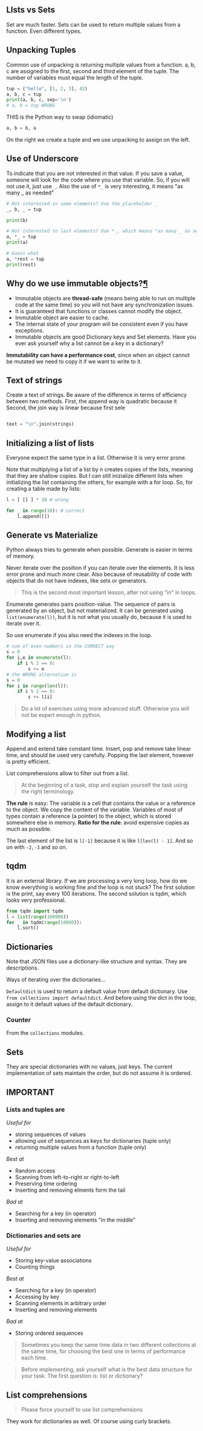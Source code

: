 ## LIsts vs Sets
Set are much faster.
Sets can be used to return multiple values from a function. Even different types.
## Unpacking Tuples
Common use of unpacking is returning multiple values from a function.
a, b, c are assigned to the first, second and third element of the tuple.
The number of variables must equal the length of the tuple.
```python
tup = ("hello", [1, 2, 3], 42)
a, b, c = tup
print(a, b, c, sep='\n')
# a, b = tup WRONG
```

 THIS is the Python way to swap (idiomatic)
```python
a, b = b, a
```
On the right we create a tuple and we use unpacking to assign on the left.
## Use of Underscore
To indicate that you are not interested in that value.
If you save a value, someone will look for the code where you use that variable. So, if you will not use it, just use `_`.
Also the use of `*_` is very interesting, it means "as many _ as needed"

```python
# Not interested in some elements? Use the placeholder _
_, b, _ = tup

print(b)

# Not interested to last elements? Use *_, which means "as many _ as needed"
a, *_ = tup
print(a)

# Guess what
a, *rest = tup
print(rest)
```

## Why do we use immutable objects?[¶](http://localhost:8888/lab/tree/L02-Python-DataStructures.ipynb#Why-do-we-use-immutable-objects?)

- Immutable objects are **thread-safe** (means being able to run on multiple code at the same time) so you will not have any synchronization issues.
- It is guaranteed that functions or classes cannot modify the object.
- Immutable object are easier to cache.
- The internal state of your program will be consistent even if you have exceptions.
- Immutable objects are good Dictionary keys and Set elements. Have you ever ask yourself why a list cannot be a key in a dictionary?

**Immutability can have a performance cost**, since when an object cannot be mutated we need to copy it if we want to write to it.

## Text of strings
Create a text of strings.
Be aware of the difference in terms of efficiency between two methods.
First, the append way is quadratic because it
Second, the join way is linear because first sele

```python

text = "\n".join(strings)
```

## Initializing a list of lists
Everyone expect the same type in a list.
Otherwise it is very error prone.

Note that multiplying a list of a list by n creates copies of the lists, meaning that they are shallow copies. But I can still inizialize different lists when initializing the list containing the others, for example with a for loop.
So, for creating a table made by lists:

```python
l = [ [] ] * 10 # wrong

for _ in range(10): # correct
	l.append([])
```

## Generate vs Materialize
Python always tries to generate when possible.
Generate is easier in terms of memory.

Never iterate over the position if you can iterate over the elements.
It is less error prone and much more clear.
Also because of reusability of code with objects that do not have indexes, like sets or generators.

> This is the second most important lesson, after not using "in" in loops.

Enumerate generates pairs position-value.
The sequence of pairs is generated by an object, but not materialized.
It can be generated using `list(enumerate(l))`, but it is not what you usually do, because it is used to iterate over it.

So use enumerate if you also need the indexes in the loop.

```python
# sum of even numbers in the CORRECT way
s = 0
for i,e in enumerate(l):
	if i % 2 == 0:
		s += e
# the WRONG alternative is
s = 0
for i in range(len(l)):
	if i % 2 == 0:
		s += l[i]
```

> Do a lot of exercises using more advanced stuff.
> Otherwise you will not be expert enough in python.

## Modifying a list
Append and extend take constant time.
Insert, pop and remove take linear time, and should be used very carefully.
Popping the last element, however is pretty efficient.

List comprehensions allow to filter out from a list.

> At the beginning of a task, stop and explain yourself the task using the right terminology.

**The rule** is easy: The variable is a cell that contains the value or a reference to the object. We copy the content of the variable. Variables of most of types contain a reference (a pointer) to the object, which is stored somewhere else in memory.
**Ratio for the rule**: avoid expensive copies as much as possible.

The last element of the list is `l[-1]` because it is like `l[len(l) - 1]`.
And so on with `-2,-3` and so on.


## tqdm
It is an external library.
If we are processing a very long loop, how do we know everything is working fine and the loop is not stuck?
The first solution is the print, say every 100 iterations.
The second solution is tqdm, which looks very professional.

```python
from tqdm import tqdm
l = list(range(100000))
for _ in tqdm(range(10000)):
	l.sort()
```

## Dictionaries
Note that JSON files use a dictionary-like structure and syntax.
They are descriptions.

Ways of iterating over the dictionaries...

`Defaultdict` is used to return a default value from default dictionary.
Use `from collections import defaultdict`.
And before using the dict in the loop, assign to it default values of the default dictionary.

### Counter
From the `collections` modules.


## Sets
They are special dictionaries with no values, just keys.
The current implementation of sets maintain the order, but do not assume it is ordered.

## IMPORTANT

### Lists and tuples are 

*Useful for*
- storing sequences of values
- allowing use of sequences as keys for dictionaries (tuple only)
- returning multiple values from a function (tuple only)

*Best at*
- Random access
- Scanning from left-to-right or right-to-left
- Preserving time ordering
- Inserting and removing elments form the tail

*Bad at* 
- Searching for a key (in operator)
- Inserting and removing elements "in the middle"

### Dictionaries and sets are

*Useful for*
- Storing key-value associations
- Counting things

*Best at*
- Searching for a key (in operator)
- Accessing by key
- Scanning elements in arbitrary order
- Inserting and removing elements 

*Bad at* 
- Storing ordered sequences

> Sometimes you keep the same time data in two different collections at the same time, for choosing the best one in terms of performance each time.

> Before implementing, ask yourself what is the best data structure for your task.
> The first question is: list or dictionary?

## List comprehensions
> Please force yourself to use list comprehensions

They work for dictionaries as well.
Of course using curly brackets.
